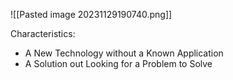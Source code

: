![[Pasted image 20231129190740.png]]

Characteristics:
- A New Technology without a Known Application 
- A Solution out Looking for a Problem to Solve